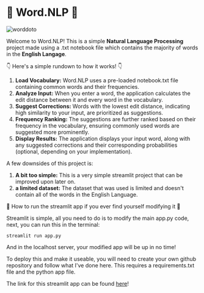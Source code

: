 # 🚀 Word.NLP 🚀

![worddoto](https://github.com/ArmandFS/word.nlp/assets/68105213/4f48c0ed-e1ee-4705-ae3b-ece6056c5a59)

Welcome to Word.NLP! This is a simple **Natural Language Processing** project made using a .txt notebook file which contains the majority of words in the **English Langage**.

👇 Here's a simple rundown to how it works! 👇

1. **Load Vocabulary:** Word.NLP uses a pre-loaded notebook.txt file containing common words and their frequencies.
2. **Analyze Input:** When you enter a word, the application calculates the edit distance between it and every word in the vocabulary.
3. **Suggest Corrections:** Words with the lowest edit distance, indicating high similarity to your input, are prioritized as suggestions.
4. **Frequency Ranking:** The suggestions are further ranked based on their frequency in the vocabulary, ensuring commonly used words are suggested more prominently.
5. **Display Results:** The application displays your input word, along with any suggested corrections and their corresponding probabilities (optional, depending on your implementation).

A few downsides of this project is:
1. **A bit too simple:** This is a very simple streamlit project that can be improved upon later on.
2. **a limited dataset:** The dataset that was used is limited and doesn't contain all of the words in the English Language.


🚀 How to run the streamlit app if you ever find yourself modifying it 🚀

Streamlit is simple, all you need to do is to modify the main app.py code, next, you can run this in the terminal:

```
streamlit run app.py
```

And in the localhost server, your modified app will be up in no time!

To deploy this and make it useable, you will need to create your own github repository and follow what I've done here. This requires a requirements.txt file and the python app file.

The link for this streamlit app can be found [here](https://keyboard-auto-nlp-fpxbvtbyje6ibht3s5czkl.streamlit.app/)! 
